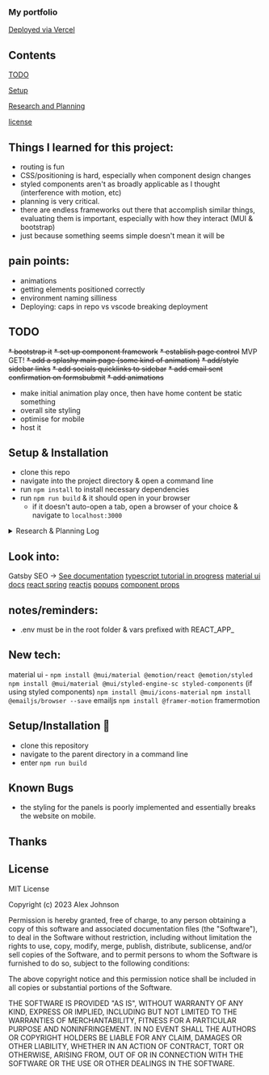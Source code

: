 ### My portfolio

[Deployed via Vercel](https://profile-weld-two.vercel.app/)

## Contents
[TODO](#TODO)

[Setup](#setup--installation)

[Research and Planning](#research-and-planning-log)

[license](#license)

## Things I learned for this project:
* routing is fun
* CSS/positioning is hard, especially when component design changes
* styled components aren't as broadly applicable as I thought (interference with motion, etc)
* planning is very critical.
* there are endless frameworks out there that accomplish similar things, evaluating them is important, especially with how they interact (MUI & bootstrap)
* just because something seems simple doesn't mean it will be

## pain points:
* animations
* getting elements positioned correctly
* environment naming silliness
* Deploying: caps in repo vs vscode breaking deployment


## TODO
~~* bootstrap it~~
~~* set up component framework~~
~~* establish page control~~
MVP GET!
~~* add a splashy main page (some kind of animation)~~
~~* add/style sidebar links~~
~~* add socials quicklinks to sidebar~~
~~* add email sent confirmation on formsbubmit~~
~~* add animations~~
* make initial animation play once, then have home content be static something
* overall site styling
* optimise for mobile
* host it

## Setup & Installation
* clone this repo
* navigate into the project directory & open a command line
* run `npm install` to install necessary dependencies
* run `npm run build` & it should open in your browser
    * if it doesn't auto-open a tab, open a browser of your choice & navigate to `localhost:3000`

<details>
  <summary>Research & Planning Log</summary>

### Daily logs
  2023/03/01
  |time| progress |
  |:-----:|:--------------------------------------------------------------------|
  |1730 | begin capstone reproposal|
  | 1800 | continue reading Material UI docs & try to figure out compilation error|
  |1845| trying to split into individual imports, still trying to fix. maybe push this off til later/ consider simplifying and then upgrading later|
  |1930|wrap up/eod commits, still WIP on same error, re-imagining components|

  2023/03/03
  |time| progress |
  |:-----:|:--------------------------------------------------------------------|
  |0800| initial morning commit & begin redesign|  
  |0900| reading into typescript|
  |0959| continue typescript and design research|
  |1101| design research & reading docs for gatsby/MUI|
  |1200| break for lunch|
  |1300| back from lunch, return to docs study|
  |1400| continue docs study, looking into animation/scroll effects next|
  |1455| Still reading reactjs/react transitions|
  |1500| continuing react transitions |
  |1600| back to design decisions & researching |
  |1700| break for dinner/eod|

    2023/03/04
  |time| progress |
  |:-----:|:--------------------------------------------------------------------|
  |0900|morning commit|
  |morning| see hrly progress|
  |1300|back from lunch|
  |afternoon| see hrly commits|
  |1530|reading up on reactjs-popup for notification confirmation|
  |1700| EOD commit|

    2023/03/05
  |time| progress |
  |:-----:|:--------------------------------------------------------------------|
  |0900|Begin!|
  |morning| see hrly commits|
  |1225|break for lunch|
  |1325|back from lunch|
  |1400|regretting design decisions & considering refactor, WIP on the header still|
  |1500|still WIP on header, trying to figure out how to make this design work|
  |1549|passing components as props hurts my brain|
  |1625|still working on passing components|
  |1710|EOD commit|

    2023/03/06
  |time| progress |
  |:-----:|:--------------------------------------------------------------------|
  |1925|begin, pick up on component passing|
  |2115|EOD, still WIP on same component issue, argh|

    2023/03/07
  |time| progress |
  |:-----:|:--------------------------------------------------------------------|
  |0800|begin|
  |morning|see hourlies... also I'm a fool for not trying to just use routing for my content panes|
  |1200-1300| lunch |
  |afternoon|see hourlies|
  |1800||
    
    2023/03/08
  |time| progress |
  |:-----:|:--------------------------------------------------------------------|
  |0830|begin|
  |0920|working on animations|
  |1000|animations/css fixing|
  |1125|ssafety commit|
  |1230|break for lunch|
  |1330|resume work|
  |afternoon|see hourlies|
  |1930| making an icon|
  |2030| end of a long day|

    2023/03/09
  |time| progress |
  |:-----:|:--------------------------------------------------------------------|
  |0830|begin|
  |1100| reading up on hosting & trying to implement|
  |1200|lunch|
  |1300|end lunch|
  |1330|break for presentations|

    2023/03/10
  |time| progress |
  |:-----:|:--------------------------------------------------------------------|
  |1530|begin|
</details>


## Look into:
Gatsby SEO -> [See documentation](https://www.gatsbyjs.com/docs/how-to/adding-common-features/adding-seo-component/)
[typescript tutorial in progress](https://www.youtube.com/watch?v=30LWjhZzg50)
[material ui docs](https://mui.com/material-ui/)
[react spring](https://www.react-spring.dev/)
[reactjs](https://reactjs.org/docs/getting-started.html)
[popups](https://popupsmart.com/blog/react-popup)
[component props](https://www.developerway.com/posts/react-component-as-prop-the-right-way)

## notes/reminders:
* .env must be in the root folder & vars prefixed with REACT_APP_

## New tech:
material ui - `npm install @mui/material @emotion/react @emotion/styled`
`npm install @mui/material @mui/styled-engine-sc styled-components` (if using styled components)
`npm install @mui/icons-material`
`npm install @emailjs/browser --save` emailjs
`npm install @framer-motion` framermotion


## Setup/Installation 🚀
   * clone this repository
   * navigate to the parent directory in a command line
   * enter `npm run build`

## Known Bugs
* the styling for the panels is poorly implemented and essentially breaks the website on mobile.

## Thanks

## License

MIT License

Copyright (c) 2023 Alex Johnson

Permission is hereby granted, free of charge, to any person obtaining a copy of this software and associated documentation files (the "Software"), to deal in the Software without restriction, including without limitation the rights to use, copy, modify, merge, publish, distribute, sublicense, and/or sell copies of the Software, and to permit persons to whom the Software is furnished to do so, subject to the following conditions:

The above copyright notice and this permission notice shall be included in all copies or substantial portions of the Software.

THE SOFTWARE IS PROVIDED "AS IS", WITHOUT WARRANTY OF ANY KIND, EXPRESS OR IMPLIED, INCLUDING BUT NOT LIMITED TO THE WARRANTIES OF MERCHANTABILITY, FITNESS FOR A PARTICULAR PURPOSE AND NONINFRINGEMENT. IN NO EVENT SHALL THE AUTHORS OR COPYRIGHT HOLDERS BE LIABLE FOR ANY CLAIM, DAMAGES OR OTHER LIABILITY, WHETHER IN AN ACTION OF CONTRACT, TORT OR OTHERWISE, ARISING FROM, OUT OF OR IN CONNECTION WITH THE SOFTWARE OR THE USE OR OTHER DEALINGS IN THE SOFTWARE.
